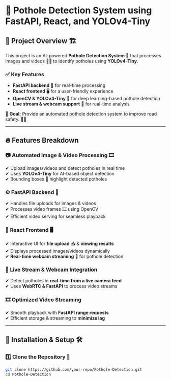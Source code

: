 # 🚗 Pothole Detection System using FastAPI, React, and YOLOv4-Tiny 

## 📌 Project Overview 🏗️  
This project is an AI-powered **Pothole Detection System** 🧠 that processes images and videos 📸🎥 to identify potholes using **YOLOv4-Tiny**.  

### ✅ Key Features  
- **FastAPI backend** 🚀 for real-time processing  
- **React frontend** 🖥️ for a user-friendly experience  
- **OpenCV & YOLOv4-Tiny** 🤖 for deep learning-based pothole detection  
- **Live stream & webcam support** 📡 for real-time analysis  

🎯 **Goal:** Provide an automated pothole detection system to improve road safety. 🚦🏢  

---

## 🔥 Features Breakdown  

### 📷 **Automated Image & Video Processing** 🎞️  
✔ Upload images/videos and detect potholes in real time  
✔ Uses **YOLOv4-Tiny** for AI-based object detection  
✔ Bounding boxes 🔲 highlight detected potholes  

### ⚙ **FastAPI Backend** 🚀  
✔ Handles file uploads for images & videos  
✔ Processes video frames 🎞️ using OpenCV  
✔ Efficient video serving for seamless playback  

### 🎨 **React Frontend** 🖥️  
✔ Interactive UI for **file upload** 📤 & **viewing results**  
✔ Displays processed images/videos dynamically  
✔ **Real-time webcam streaming** 🎥 for pothole detection  

### 📡 **Live Stream & Webcam Integration**  
✔ Detect potholes in **real-time from a live camera feed**  
✔ Uses **WebRTC & FastAPI** to process video streams  

### 🎞️ **Optimized Video Streaming**  
✔ Smooth playback with **FastAPI range requests**  
✔ Efficient storage & streaming to **minimize lag**  

---

## 🚀 Installation & Setup 🛠️  

### 1️⃣ Clone the Repository 🔽  
```bash
git clone https://github.com/your-repo/Pothole-Detection.git
cd Pothole-Detection
